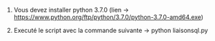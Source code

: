 1) Vous devez installer python 3.7.0 (lien -> https://www.python.org/ftp/python/3.7.0/python-3.7.0-amd64.exe)

2) Executé le script avec la commande suivante -> python liaisonsql.py

